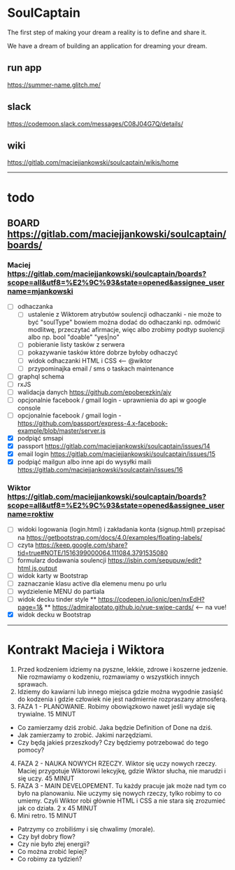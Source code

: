 # SoulCaptain
The first step of making your dream a reality is to define and share it.

We have a dream of building an application for dreaming your dream. 

## run app
<https://summer-name.glitch.me/>

## slack
<https://codemoon.slack.com/messages/C08J04G7Q/details/>

## wiki
<https://gitlab.com/maciejjankowski/soulcaptain/wikis/home>

---

# todo

## BOARD <https://gitlab.com/maciejjankowski/soulcaptain/boards/>
  
### Maciej <https://gitlab.com/maciejjankowski/soulcaptain/boards?scope=all&utf8=%E2%9C%93&state=opened&assignee_username=mjankowski>
* [ ] odhaczanka
  * [ ] ustalenie z Wiktorem atrybutów soulencji odhaczanki - nie może to być "soulType" bowiem można dodać do odhaczanki np. odmówić modlitwę, przeczytać afirmacje, więc albo zrobimy podtyp suolencji albo np. bool "doable" "yes|no"
  * [ ] pobieranie listy tasków z serwera
  * [ ] pokazywanie tasków które dobrze byłoby odhaczyć
  * [ ] widok odhaczanki HTML i CSS <-- @wiktor
  * [ ] przypominajka email / sms o taskach maintenance
* [ ] graphql schema
* [ ] rxJS
* [ ] walidacja danych https://github.com/epoberezkin/ajv
* [ ] opcjonalnie facebook / gmail login - uprawnienia do api w google console 
* [ ] opcjonalnie facebook / gmail login - https://github.com/passport/express-4.x-facebook-example/blob/master/server.js
* [x] podpiąć smsapi
* [x] passport https://gitlab.com/maciejjankowski/soulcaptain/issues/14
* [x] email login https://gitlab.com/maciejjankowski/soulcaptain/issues/15
* [x] podpiąć mailgun albo inne api do wysyłki maili https://gitlab.com/maciejjankowski/soulcaptain/issues/16
  
### Wiktor <https://gitlab.com/maciejjankowski/soulcaptain/boards?scope=all&utf8=%E2%9C%93&state=opened&assignee_username=roktiw>
* [ ] widoki logowania (login.html) i zakładania konta (signup.html) przepisać na https://getbootstrap.com/docs/4.0/examples/floating-labels/
* [ ] czyta https://keep.google.com/share?tid=true#NOTE/1516399000064.111084.3791535080
* [ ] formularz dodawania soulencji https://jsbin.com/sepupuw/edit?html,js,output
* [ ] widok karty w Bootstrap
* [ ] zaznaczanie klasu active dla elemenu menu po urlu
* [ ] wydzielenie MENU do partiala
* [ ] widok decku tinder style
** https://codepen.io/ionic/pen/nxEdH?page=1&
** https://admiralpotato.github.io/vue-swipe-cards/ <-- na vue!
* [x] widok decku w Bootstrap

---

# Kontrakt Macieja i Wiktora

1. Przed kodzeniem idziemy na pyszne, lekkie, zdrowe i koszerne jedzenie. Nie rozmawiamy o kodzeniu, rozmawiamy o wszystkich innych sprawach.
2. Idziemy do kawiarni lub innego miejsca gdzie można wygodnie zasiąść do kodzenia i gdzie człowiek nie jest nadmiernie rozpraszany atmosferą.
3. FAZA 1 - PLANOWANIE. Robimy obowiązkowo nawet jeśli wydaje się trywialne. 15 MINUT
* Co zamierzamy dziś zrobić. Jaka będzie Definition of Done na dziś.
* Jak zamierzamy to zrobić. Jakimi narzędziami.
* Czy będą jakieś przeszkody? Czy będziemy potrzebować do tego pomocy?
4. FAZA 2 - NAUKA NOWYCH RZECZY. Wiktor się uczy nowych rzeczy. Maciej przygotuje Wiktorowi lekcyjkę, gdzie Wiktor słucha, nie marudzi i się uczy. 45 MINUT
5. FAZA 3 - MAIN DEVELOPEMENT. Tu każdy pracuje jak może nad tym co było na planowaniu. Nie uczymy się nowych rzeczy, tylko robimy to co umiemy. Czyli Wiktor robi głównie HTML i CSS a nie stara się zrozumieć jak co działa. 2 x 45 MINUT
6. Mini retro. 15 MINUT
* Patrzymy co zrobiliśmy i się chwalimy (morale).
* Czy był dobry flow?
* Czy nie było złej energii?
* Co można zrobić lepiej?
* Co robimy za tydzień?